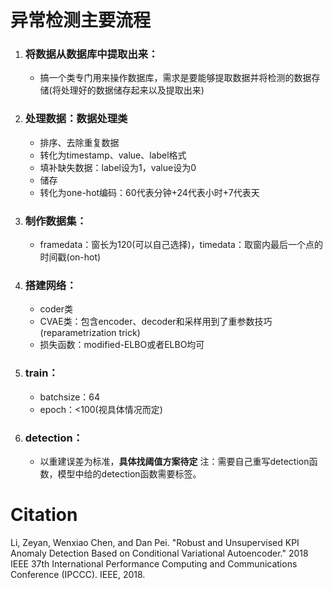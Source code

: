 # 异常检测主要流程
1. ### 将数据从数据库中提取出来：
    - 搞一个类专门用来操作数据库，需求是要能够提取数据并将检测的数据存储(将处理好的数据储存起来以及提取出来)
2. ### 处理数据：数据处理类
   - 排序、去除重复数据
   - 转化为timestamp、value、label格式
   - 填补缺失数据：label设为1，value设为0
   - 储存
   - 转化为one-hot编码：60代表分钟+24代表小时+7代表天
3. ### 制作数据集：
    - framedata：窗长为120(可以自己选择)，timedata：取窗内最后一个点的时间戳(on-hot)
4. ### 搭建网络：
   - coder类
   - CVAE类：包含encoder、decoder和采样用到了重参数技巧(reparametrization trick)
   - 损失函数：modified-ELBO或者ELBO均可
5. ### train：
   - batchsize：64
   - epoch：<100(视具体情况而定)
6. ### detection：
   - 以重建误差为标准，**具体找阈值方案待定** 注：需要自己重写detection函数，模型中给的detection函数需要标签。

# Citation
Li, Zeyan, Wenxiao Chen, and Dan Pei. "Robust and Unsupervised KPI Anomaly Detection Based on Conditional Variational Autoencoder." 2018 IEEE 37th International Performance Computing and Communications Conference (IPCCC). IEEE, 2018.